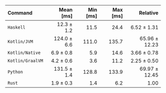 | Command | Mean [ms] | Min [ms] | Max [ms] | Relative |
|:---|---:|---:|---:|---:|
| `Haskell` | 12.3 ± 1.2 | 11.5 | 24.4 | 6.52 ± 1.31 |
| `Kotlin/JVM` | 124.0 ± 6.6 | 111.0 | 135.7 | 65.96 ± 12.23 |
| `Kotlin/Native` | 6.9 ± 0.8 | 5.9 | 14.6 | 3.66 ± 0.78 |
| `Kotlin/GraalVM` | 4.2 ± 0.6 | 3.6 | 11.2 | 2.25 ± 0.50 |
| `Python` | 131.5 ± 1.4 | 128.8 | 133.9 | 69.97 ± 12.45 |
| `Rust` | 1.9 ± 0.3 | 1.4 | 6.2 | 1.00 |
